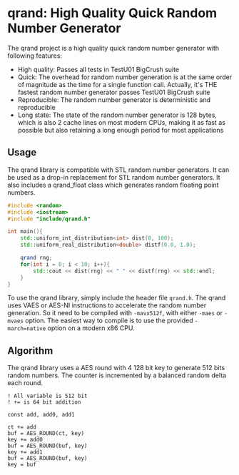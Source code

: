 # qrand: High Quality Quick Random Number Generator

The qrand project is a high quality quick random number generator with
following features:

* High quality: Passes all tests in TestU01 BigCrush suite
* Quick: The overhead for random number generation is at the same order
  of magnitude as the time for a single function call. Actually, it's
  THE fastest random number generator passes TestU01 BigCrush suite
* Reproducible: The random number generator is deterministic and
  reproducible
* Long state: The state of the random number generator is 128 bytes, which
  is also 2 cache lines on most modern CPUs, making it as fast as possible
  but also retaining a long enough period for most applications

## Usage

The qrand library is compatible with STL random number generators. It can
be used as a drop-in replacement for STL random number generators. It also
includes a qrand_float class which generates random floating point numbers.

```c++
#include <random>
#include <iostream>
#include "include/qrand.h"

int main(){
    std::uniform_int_distribution<int> dist(0, 100);
    std::uniform_real_distribution<double> distf(0.0, 1.0);

    qrand rng;
    for(int i = 0; i < 10; i++){
        std::cout << dist(rng) << " " << distf(rng) << std::endl;
    }
}
```

To use the qrand library, simply include the header file `qrand.h`. The
qrand uses VAES or AES-NI instructions to accelerate the random number
generation. So it need to be compiled with `-mavx512f`, with either `-maes`
or `-mvaes` option. The easiest way to compile is to use the provided
`-march=native` option on a modern x86 CPU.

## Algorithm

The qrand library uses a AES round with 4 128 bit key to generate 512 bits
random numbers. The counter is incremented by a balanced random delta each
round.

```text
! All variable is 512 bit
! += is 64 bit addition

const add, add0, add1

ct += add
buf = AES_ROUND(ct, key)
key += add0
buf = AES_ROUND(buf, key)
key += add1
buf = AES_ROUND(buf, key)
key = buf
```

<!--
 Copyright (C) 2023 Chunqing Shan 
 
 qrand is free software: you can redistribute it and/or modify
 it under the terms of the GNU Lesser General Public License as published by
 the Free Software Foundation, either version 3 of the License, or
 (at your option) any later version.
 
 qrand is distributed in the hope that it will be useful,
 but WITHOUT ANY WARRANTY; without even the implied warranty of
 MERCHANTABILITY or FITNESS FOR A PARTICULAR PURPOSE.  See the
 GNU Lesser General Public License for more details.
 
 You should have received a copy of the GNU Lesser General Public License
 along with qrand. If not, see <http://www.gnu.org/licenses/>.
-->
